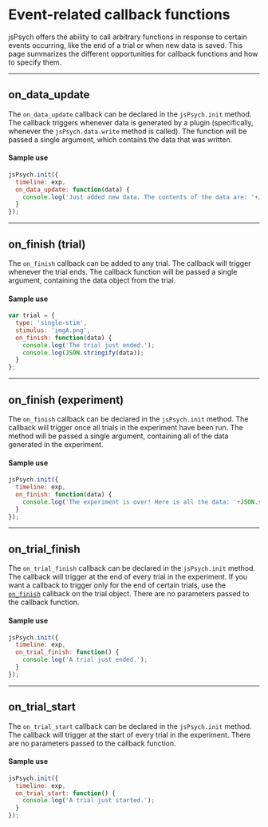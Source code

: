 # Event-related callback functions

jsPsych offers the ability to call arbitrary functions in response to certain events occurring, like the end of a trial or when new data is saved. This page summarizes the different opportunities for callback functions and how to specify them.

---

## on_data_update

The `on_data_update` callback can be declared in the `jsPsych.init` method. The callback triggers whenever data is generated by a plugin (specifically, whenever the `jsPsych.data.write` method is called). The function will be passed a single argument, which contains the data that was written.

#### Sample use
```javascript
jsPsych.init({
  timeline: exp,
  on_data_update: function(data) {
    console.log('Just added new data. The contents of the data are: '+JSON.stringify(data));
  }
});
```
---

## on_finish (trial)

The `on_finish` callback can be added to any trial. The callback will trigger whenever the trial ends. The callback function will be passed a single argument, containing the data object from the trial.

#### Sample use
```javascript
var trial = {
  type: 'single-stim',
  stimulus: 'imgA.png',
  on_finish: function(data) {
    console.log('The trial just ended.');
    console.log(JSON.stringify(data));
  }
};
```
---

## on_finish (experiment)

The `on_finish` callback can be declared in the `jsPsych.init` method. The callback will trigger once all trials in the experiment have been run. The method will be passed a single argument, containing all of the data generated in the experiment.

#### Sample use
```javascript
jsPsych.init({
  timeline: exp,
  on_finish: function(data) {
    console.log('The experiment is over! Here is all the data: '+JSON.stringify(data));
  }
});
```

---

## on_trial_finish

The `on_trial_finish` callback can be declared in the `jsPsych.init` method. The callback will trigger at the end of every trial in the experiment. If you want a callback to trigger only for the end of certain trials, use the [`on_finish`](#onfinishtrial) callback on the trial object. There are no parameters passed to the callback function.

#### Sample use
```javascript
jsPsych.init({
  timeline: exp,
  on_trial_finish: function() {
    console.log('A trial just ended.');
  }
});
```
---

## on_trial_start

The `on_trial_start` callback can be declared in the `jsPsych.init` method. The callback will trigger at the start of every trial in the experiment. There are no parameters passed to the callback function.

#### Sample use
```javascript
jsPsych.init({
  timeline: exp,
  on_trial_start: function() {
    console.log('A trial just started.');
  }
});
```
